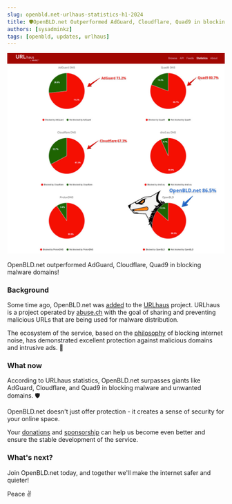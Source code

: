 ```yaml
---
slug: openbld.net-urlhaus-statistics-h1-2024
title: 🛡OpenBLD.net Outperformed AdGuard, Cloudflare, Quad9 in blocking malware domains
authors: [sysadminkz]
tags: [openbld, updates, urlhaus]
---
```


![JetBrains OSS OpenBLD.net support](images/openbld.net-urlhaus-statistics-h1-2024.jpeg)

OpenBLD.net outperformed AdGuard, Cloudflare, Quad9 in blocking malware domains!

### Background

Some time ago, OpenBLD.net was [added](2024-03-11-openbld-abuse-ch-integration.md) to the [URLhaus](https://urlhaus.abuse.ch/) project. URLhaus is a project operated 
by [abuse.ch](https://abuse.ch/) with the goal of sharing and preventing malicious URLs that are being used for malware distribution.

The ecosystem of the service, based on the [philosophy](/docs/intro/#philosophy) of blocking internet noise, has demonstrated excellent protection against malicious domains and intrusive ads. 💪

### What now

According to URLhaus statistics, OpenBLD.net surpasses giants like AdGuard, Cloudflare, and Quad9 in blocking malware and unwanted domains. 🛡️

OpenBLD.net doesn't just offer protection - it creates a sense of security for your online space.

Your [donations](/docs/donation/) and [sponsorship](/docs/sponsorship) can help us become even better and ensure the stable development of the service.

### What's next?

Join OpenBLD.net today, and together we'll make the internet safer and quieter!

Peace ✌️
